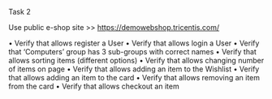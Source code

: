 Task 2


Use public e-shop site >> https://demowebshop.tricentis.com/

•	Verify that allows register a User
•	Verify that allows login a User
•	Verify that ‘Computers’ group has 3 sub-groups with correct names
•	Verify that allows sorting items (different options)
•	Verify that allows changing number of items on page
•	Verify that allows adding an item to the Wishlist
•	Verify that allows adding an item to the card
•	Verify that allows removing an item from the card
•	Verify that allows checkout an item 
